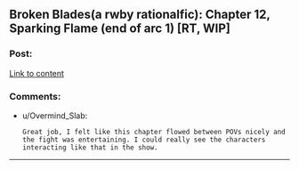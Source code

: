 ## Broken Blades(a rwby rationalfic): Chapter 12, Sparking Flame (end of arc 1) [RT, WIP]

### Post:

[Link to content](https://www.fanfiction.net/s/12466638/13/Broken-Blades)

### Comments:

- u/Overmind_Slab:
  ```
  Great job, I felt like this chapter flowed between POVs nicely and the fight was entertaining. I could really see the characters interacting like that in the show.
  ```

---

